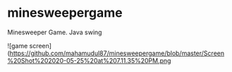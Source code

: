 # minesweepergame
Minesweeper Game. Java swing

![game screen](https://github.com/mahamudul87/minesweepergame/blob/master/Screen%20Shot%202020-05-25%20at%207.11.35%20PM.png
